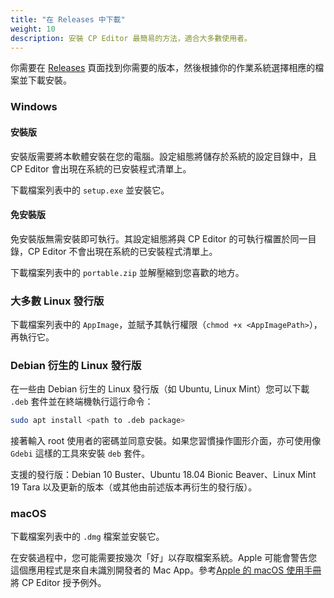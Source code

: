 ```yaml
---
title: "在 Releases 中下載"
weight: 10
description: 安裝 CP Editor 最簡易的方法，適合大多數使用者。
---
```


你需要在 [Releases](https://github.com/cpeditor/cpeditor/releases) 頁面找到你需要的版本，然後根據你的作業系統選擇相應的檔案並下載安裝。

### Windows

#### 安裝版

安裝版需要將本軟體安裝在您的電腦。設定組態將儲存於系統的設定目錄中，且 CP Editor 會出現在系統的已安裝程式清單上。

下載檔案列表中的 `setup.exe` 並安裝它。

#### 免安裝版

免安裝版無需安裝即可執行。其設定組態將與 CP Editor 的可執行檔置於同一目錄，CP Editor 不會出現在系統的已安裝程式清單上。

下載檔案列表中的 `portable.zip` 並解壓縮到您喜歡的地方。

### 大多數 Linux 發行版

下載檔案列表中的 `AppImage`，並賦予其執行權限（`chmod +x <AppImagePath>`），再執行它。

### Debian 衍生的 Linux 發行版

在一些由 Debian 衍生的 Linux 發行版（如 Ubuntu, Linux Mint）您可以下載 `.deb` 套件並在終端機執行這行命令：

```sh
sudo apt install <path to .deb package>
```

接著輸入 root 使用者的密碼並同意安裝。如果您習慣操作圖形介面，亦可使用像 `Gdebi` 這樣的工具來安裝 `deb` 套件。

支援的發行版：Debian 10 Buster、Ubuntu 18.04 Bionic Beaver、Linux Mint 19 Tara 以及更新的版本（或其他由前述版本再衍生的發行版）。

### macOS

下載檔案列表中的 `.dmg` 檔案並安裝它。

在安裝過程中，您可能需要按幾次「好」以存取檔案系統。Apple 可能會警告您這個應用程式是來自未識別開發者的 Mac App。參考[Apple 的 macOS 使用手冊](https://support.apple.com/zh-tw/guide/mac-help/mh40616/mac)將 CP Editor 授予例外。
